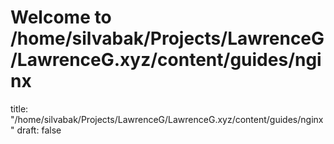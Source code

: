 # Welcome to /home/silvabak/Projects/LawrenceG/LawrenceG.xyz/content/guides/nginx
title: "/home/silvabak/Projects/LawrenceG/LawrenceG.xyz/content/guides/nginx"
draft: false
